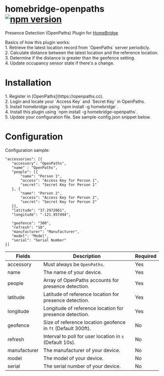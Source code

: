 # homebridge-openpaths [![npm version](https://badge.fury.io/js/homebridge-openpaths.svg)](https://badge.fury.io/js/homebridge-openpaths)
Presence Detection (OpenPaths) Plugin for [HomeBridge](https://github.com/nfarina/homebridge)

<p>
Basics of how this plugin works:<br>
1. Retrieve the latest location record from `OpenPaths` server periodicly.<br>
2. Calculate distance between the latest location and the reference location.<br>
3. Determine if the distance is greater than the geofence setting.<br>
4. Update occupancy sensor state if there's a change.
</p>

# Installation
<p>
1. Register in [OpenPaths](https://openpaths.cc).<br>
2. Login and locate your `Access Key` and `Secret Key` in OpenPaths.<br>
3. Install homebridge using `npm install -g homebridge`.<br>
4. Install this plugin using `npm install -g homebridge-openpaths`.<br>
5. Update your configuration file. See sample-config.json snippet below.<br>
</p>

# Configuration
Configuration sample:
 ```
"accessories": [{
    "accessory": "OpenPaths",
    "name" : "OpenPaths",
    "people": [{
        "name": "Person 1",
        "access": "Access Key for Person 1",
        "secret": "Secret Key for Person 1"
    }, {
        "name": "Person 2",
        "access": "Access Key for Person 2",
        "secret": "Secret Key for Person 2"
    }],
    "latitude": "37.2972061",
    "longitude": "-121.957494",

    "geofence": "300",
    "refresh": "10",
    "manufacturer": "Manufacturer",
    "model": "Model",
    "serial": "Serial Number"
}]
```


| Fields       | Description                                                   | Required |
|--------------|---------------------------------------------------------------|----------|
| accessory    | Must always be `OpenPaths`.                                   | Yes      |
| name         | The name of your device.                                      | Yes      |
| people       | Array of OpenPaths accounts for presence detection.           | Yes      |
| latitude     | Latitude of reference location for presence detection.        | Yes      |
| longitude    | Longitude of reference location for presence detection.       | Yes      |
| geofence     | Size of reference location geofence in `ft` (Default 300ft).  | No       |
| refresh      | Interval to poll for user location in `s` (Default 10s).      | No       |
| manufacturer | The manufacturer of your device.                              | No       |
| model        | The model of your device.                                     | No       |
| serial       | The serial number of your device.                             | No       |
